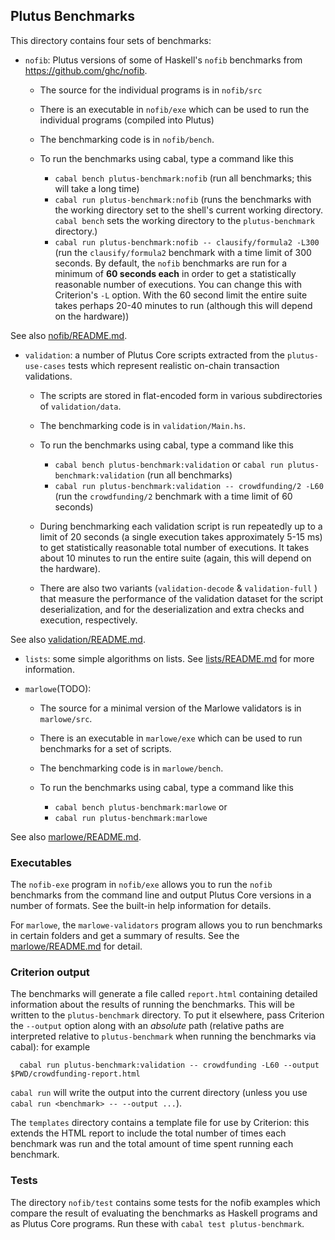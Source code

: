 ## Plutus Benchmarks

This directory contains four sets of benchmarks:

* `nofib`: Plutus versions of some of Haskell's `nofib` benchmarks from https://github.com/ghc/nofib.

   * The source for the individual programs is in `nofib/src`
   * There is an executable in `nofib/exe` which can be used to run the individual programs (compiled into Plutus)
   * The benchmarking code is in `nofib/bench`.

   * To run the benchmarks using cabal, type a command like this
       * `cabal bench plutus-benchmark:nofib` (run all benchmarks; this will take a long time)
       * `cabal run plutus-benchmark:nofib` (runs the benchmarks with the working directory set to the shell's current working directory. `cabal bench` sets the working directory to the `plutus-benchmark` directory.)
       * `cabal run plutus-benchmark:nofib -- clausify/formula2 -L300` (run the `clausify/formula2` benchmark with a time limit of 300 seconds. By default, the `nofib` benchmarks are run for a minimum of **60 seconds
     each** in order to get a statistically reasonable number of executions.
     You can change this with Criterion's `-L` option.  With the 60 second limit
     the entire suite takes perhaps 20-40 minutes to run (although this will
     depend on the hardware))

See also [nofib/README.md](./nofib/README.md).

* `validation`:  a number of Plutus Core scripts extracted from the `plutus-use-cases` tests which represent realistic on-chain
   transaction validations.

   * The scripts are stored in flat-encoded form in various subdirectories of `validation/data`.

   * The benchmarking code is in `validation/Main.hs`.

   * To run the benchmarks using cabal, type a command like this
       * `cabal bench plutus-benchmark:validation` or `cabal run plutus-benchmark:validation` (run all benchmarks)
       * `cabal run plutus-benchmark:validation -- crowdfunding/2 -L60` (run the `crowdfunding/2`
           benchmark with a time limit of 60 seconds)

   * During benchmarking each validation script is run repeatedly up to a limit
     of 20 seconds (a single execution takes approximately 5-15 ms) to get
     statistically reasonable total number of executions.  It takes about 10
     minutes to run the entire suite (again, this will depend on the hardware).

   * There are also two variants (`validation-decode` & `validation-full` ) that measure
     the performance of the validation dataset for the script deserialization,
     and for the deserialization and extra checks and execution, respectively.

See also [validation/README.md](./validation/README.md).

* `lists`: some simple algorithms on lists.  See [lists/README.md](./lists/README.md) for more information.

* `marlowe`(TODO): 

   * The source for a minimal version of the Marlowe validators is in `marlowe/src`.
   * There is an executable in `marlowe/exe` which can be used to run benchmarks for a set of scripts.
   * The benchmarking code is in `marlowe/bench`.

   * To run the benchmarks using cabal, type a command like this
       * `cabal bench plutus-benchmark:marlowe` or
       * `cabal run plutus-benchmark:marlowe`

See also [marlowe/README.md](./marlowe/README.md).

### Executables
The `nofib-exe` program in `nofib/exe` allows you to run the `nofib` benchmarks from the command line and
output Plutus Core versions in a number of formats.  See the built-in help information
for details.

For `marlowe`, the `marlowe-validators` program allows you to run benchmarks in certain folders and get a summary of results. See the [marlowe/README.md](./marlowe/README.md) for detail.

### Criterion output

The benchmarks will generate a file called `report.html` containing
detailed information about the results of running the benchmarks. This will be
written to the `plutus-benchmark` directory.  To put it elsewhere, pass
Criterion the `--output` option along with an *absolute* path (relative paths
are interpreted relative to `plutus-benchmark` when running the benchmarks via
cabal): for example

```
  cabal run plutus-benchmark:validation -- crowdfunding -L60 --output $PWD/crowdfunding-report.html
```

`cabal run` will write the output into
the current directory (unless you use `cabal run <benchmark> -- --output ...`).

The `templates` directory contains a template file for use by Criterion: this extends
the HTML report to include the total number of times each benchmark was run and the
total amount of time spent running each benchmark.

### Tests

The directory `nofib/test` contains some tests for the nofib examples which
compare the result of evaluating the benchmarks as Haskell programs and as
Plutus Core programs.  Run these with `cabal test plutus-benchmark`.
